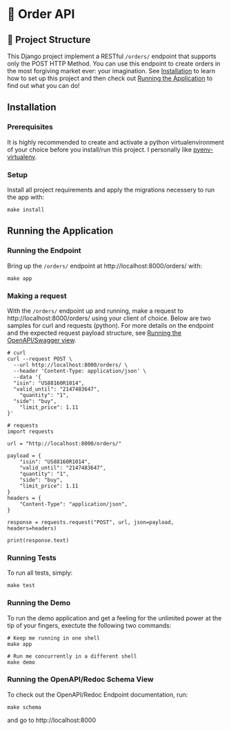 # 🤖 Order API

## 📝 Project Structure

This Django project implement a RESTful `/orders/` endpoint that supports only the POST
HTTP Method. You can use this endpoint to create orders in the most forgiving market
ever: your imagination. See [Installation](#installation) to learn how to set up this
project and then check out [Running the Application](#running-the-application)
to find out what you can do!

## Installation

### Prerequisites

It is highly recommended to create and activate a python virtualenvironment of your
choice before you install/run this project. I personally like
[pyenv-virtualenv](https://github.com/pyenv/pyenv-virtualenv).

### Setup

Install all project requirements and apply the migrations necessery to run the app with:

```
make install
```

## Running the Application

### Running the Endpoint

Bring up the `/orders/` endpoint at http://localhost:8000/orders/ with:

```
make app
```

### Making a request

With the `/orders/` endpoint up and running, make a request to http://localhost:8000/orders/
using your client of choice. Below are two samples for curl and requests (python). For more
details on the endpoint and the expected request payload structure, see
[Running the OpenAPI/Swagger view](#running-the-openAPI/Redoc-view).

```
# curl
curl --request POST \
  --url http://localhost:8000/orders/ \
  --header 'Content-Type: application/json' \
  --data '{
  "isin": "US88160R1014",
  "valid_until": "2147483647",
	"quantity": "1",
  "side": "buy",
	"limit_price": 1.11
}'
```

```
# requests
import requests

url = "http://localhost:8000/orders/"

payload = {
    "isin": "US88160R1014",
    "valid_until": "2147483647",
    "quantity": "1",
    "side": "buy",
    "limit_price": 1.11
}
headers = {
    "Content-Type": "application/json",
}

response = requests.request("POST", url, json=payload, headers=headers)

print(response.text)
```

### Running Tests

To run all tests, simply:

```
make test
```

### Running the Demo

To run the demo application and get a feeling for the unlimited power at the tip of
your fingers, exectute the following two commands:

```
# Keep me running in one shell
make app

# Run me concurrently in a different shell
make demo
```

### Running the OpenAPI/Redoc Schema View

To check out the OpenAPI/Redoc Endpoint documentation, run:

```
make schema
```

and go to http://localhost:8000

